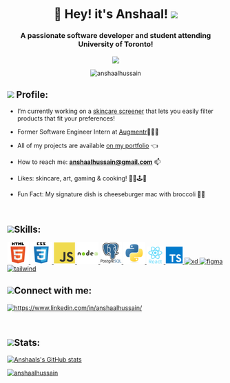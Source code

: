 <h1 align="center"> 👋 Hey! it's Anshaal! <img src="https://media.giphy.com/media/9Ce7ZpzMTMuHJMGtP7/giphy.gif" width="60"> </h1> 
<h3 align="center">A passionate software developer and student attending University of Toronto!</h3>
<p align="center"><img align="center" src="https://media.giphy.com/media/j0HjChGV0J44KrrlGv/giphy.gif" width="280"/></p>

<p align="center"> <img src="https://komarev.com/ghpvc/?username=AnshaalHussain&label=Profile%20views&color=0e75b6&style=flat" alt="anshaalhussain" /> </p>

<!-- ## <img src="https://media.giphy.com/media/ENwrXnjPz8LyU/giphy.gif" width="90">  -->

## <img src="https://media.giphy.com/media/k5KWbLCtiUkRNK5bqN/giphy.gif" width="80"> Profile: 
- I’m currently working on a [skincare screener](https://github.com/AnshaalHussain/skincare-screener) that lets you easily filter products that fit your preferences!

- Former Software Engineer Intern at [Augmentr](https://www.linkedin.com/company/augmentr/about/)👩🏻‍💻

- All of my projects are available [on my portfolio](https://anshaalhussain.github.io) 👈

- How to reach me: **anshaalhussain@gmail.com** 📫

- Likes: skincare, art, gaming & cooking! 🧴🎨🕹🥣

- Fun Fact: My signature dish is cheeseburger mac with broccoli 🥘🥦


&nbsp;
## <img src="https://media.giphy.com/media/P7IMPyMQoEtytT3Y7k/giphy.gif" width="90">Skills:

<p style="text-align: left"> <a href="https://www.w3.org/html/" target="_blank" rel="noreferrer"> <img src="https://raw.githubusercontent.com/devicons/devicon/master/icons/html5/html5-original-wordmark.svg" alt="html5" width="50" height="50"/> </a> <a href="https://www.w3schools.com/css/" target="_blank" rel="noreferrer"> <img src="https://raw.githubusercontent.com/devicons/devicon/master/icons/css3/css3-original-wordmark.svg" alt="css3" width="50" height="50"/> </a> <a href="https://developer.mozilla.org/en-US/docs/Web/JavaScript" target="_blank" rel="noreferrer"> <img src="https://raw.githubusercontent.com/devicons/devicon/master/icons/javascript/javascript-original.svg" alt="javascript" width="50" height="50"/> </a> <a href="https://nodejs.org" target="_blank" rel="noreferrer"> <img src="https://raw.githubusercontent.com/devicons/devicon/master/icons/nodejs/nodejs-original-wordmark.svg" alt="nodejs" width="50" height="50"/> </a> <a href="https://www.postgresql.org" target="_blank" rel="noreferrer"> <img src="https://raw.githubusercontent.com/devicons/devicon/master/icons/postgresql/postgresql-original-wordmark.svg" alt="postgresql" width="50" height="50"/> </a> <a href="https://www.python.org" target="_blank" rel="noreferrer"> <img src="https://raw.githubusercontent.com/devicons/devicon/master/icons/python/python-original.svg" alt="python" width="50" height="50"/> </a> <a href="https://reactjs.org/" target="_blank" rel="noreferrer"> <img src="https://raw.githubusercontent.com/devicons/devicon/master/icons/react/react-original-wordmark.svg" alt="react" width="40" height="40"/> </a> <a href="https://www.typescriptlang.org/" target="_blank" rel="noreferrer"> <img src="https://raw.githubusercontent.com/devicons/devicon/master/icons/typescript/typescript-original.svg" alt="typescript" width="40" height="40"/> </a> <a href="https://www.adobe.com/products/xd.html" target="_blank" rel="noreferrer"> <img src="https://cdn.worldvectorlogo.com/logos/adobe-xd.svg" alt="xd" width="40" height="40"/> </a> <a href="https://www.figma.com/" target="_blank" rel="noreferrer"> <img src="https://www.vectorlogo.zone/logos/figma/figma-icon.svg" alt="figma" width="40" height="40"/> </a> <a href="https://tailwindcss.com/" target="_blank" rel="noreferrer"> <img src="https://www.vectorlogo.zone/logos/tailwindcss/tailwindcss-icon.svg" alt="tailwind" width="40" height="40"/> </a> </p>

<!-- skills -->

<!-- 

&nbsp; 

<p align="left"> <a href="https://www.w3schools.com/css/" target="_blank" rel="noreferrer"> <img src="https://raw.githubusercontent.com/devicons/devicon/master/icons/css3/css3-original-wordmark.svg" alt="css3" width="40" height="40"/> </a> <a href="https://expressjs.com" target="_blank" rel="noreferrer"> <img src="https://raw.githubusercontent.com/devicons/devicon/master/icons/express/express-original-wordmark.svg" alt="express" width="40" height="40"/> </a> <a href="https://git-scm.com/" target="_blank" rel="noreferrer"> <img src="https://www.vectorlogo.zone/logos/git-scm/git-scm-icon.svg" alt="git" width="40" height="40"/> </a> <a href="https://graphql.org" target="_blank" rel="noreferrer"> <img src="https://www.vectorlogo.zone/logos/graphql/graphql-icon.svg" alt="graphql" width="40" height="40"/> </a> <a href="https://www.w3.org/html/" target="_blank" rel="noreferrer"> <img src="https://raw.githubusercontent.com/devicons/devicon/master/icons/html5/html5-original-wordmark.svg" alt="html5" width="40" height="40"/> </a> <a href="https://developer.mozilla.org/en-US/docs/Web/JavaScript" target="_blank" rel="noreferrer"> <img src="https://raw.githubusercontent.com/devicons/devicon/master/icons/javascript/javascript-original.svg" alt="javascript" width="40" height="40"/> </a> <a href="https://jestjs.io" target="_blank" rel="noreferrer"> <img src="https://www.vectorlogo.zone/logos/jestjsio/jestjsio-icon.svg" alt="jest" width="40" height="40"/> </a> <a href="https://nodejs.org" target="_blank" rel="noreferrer"> <img src="https://raw.githubusercontent.com/devicons/devicon/master/icons/nodejs/nodejs-original-wordmark.svg" alt="nodejs" width="40" height="40"/> </a> <a href="https://www.postgresql.org" target="_blank" rel="noreferrer"> <img src="https://raw.githubusercontent.com/devicons/devicon/master/icons/postgresql/postgresql-original-wordmark.svg" alt="postgresql" width="40" height="40"/> </a> <a href="https://www.python.org" target="_blank" rel="noreferrer"> <img src="https://raw.githubusercontent.com/devicons/devicon/master/icons/python/python-original.svg" alt="python" width="40" height="40"/> </a>  <a href="https://sass-lang.com" target="_blank" rel="noreferrer"> <img src="https://raw.githubusercontent.com/devicons/devicon/master/icons/sass/sass-original.svg" alt="sass" width="40" height="40"/> </a> </p> 

&nbsp;

-->

## <img src="https://media.giphy.com/media/IhfZAZc4wjrB7aZw71/giphy.gif" width="90">Connect with me:

<p align="left">
<a href="https://www.linkedin.com/in/anshaalhussain/" target="blank"><img align="center" src="https://raw.githubusercontent.com/rahuldkjain/github-profile-readme-generator/master/src/images/icons/Social/linked-in-alt.svg" alt="https://www.linkedin.com/in/anshaalhussain/" height="30" width="40" /></a>
</p>

&nbsp;

## <img src="https://media.giphy.com/media/dAuGq9UkcumNj1KCHe/giphy.gif" width="80">Stats:

[![Anshaals's GitHub stats](https://github-readme-stats.vercel.app/api?username=AnshaalHussain&hide=stars,issues&show_icons=true&theme=aura_dark&include_all_commits=true)](https://github.com/anuraghazra/github-readme-stats)

<!-- <p><img align="center" src="https://github-readme-streak-stats.herokuapp.com/?user=anshaalhussain" alt="anshaalhussain" /></p>

<p><img align="center" src="https://github-readme-stats.vercel.app/api/top-langs?username=anshaalhussain&show_icons=true&locale=en&layout=compact" alt="anshaalhussain" /></p> -->

<p align="left"> <a href="https://github.com/ryo-ma/github-profile-trophy"><img src="https://github-profile-trophy.vercel.app/?username=anshaalhussain" alt="anshaalhussain" /></a> </p>
